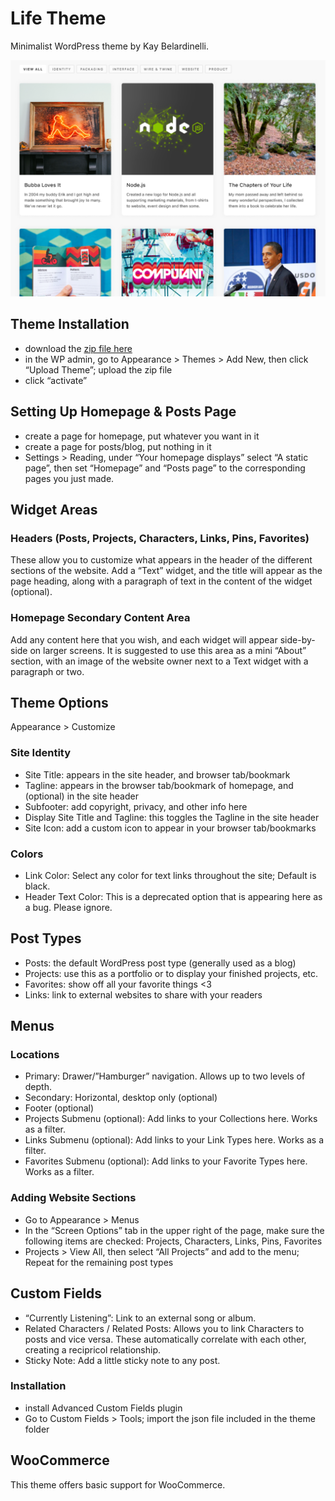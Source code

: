 Life Theme
===

Minimalist WordPress theme by Kay Belardinelli.

![Website Branding](screenshot.png)

Theme Installation
------------

*   download the [zip file here](https://chrisglass.com/wp-content/uploads/2021/05/lifetheme.zip)
*   in the WP admin, go to Appearance > Themes > Add New, then click “Upload Theme”; upload the zip file
*   click “activate”

Setting Up Homepage & Posts Page
--------------------------------

*   create a page for homepage, put whatever you want in it
*   create a page for posts/blog, put nothing in it
*   Settings > Reading, under “Your homepage displays” select “A static page”, then set “Homepage” and “Posts page” to the corresponding pages you just made.

Widget Areas
------------

### Headers (Posts, Projects, Characters, Links, Pins, Favorites)

These allow you to customize what appears in the header of the different sections of the website. Add a “Text” widget, and the title will appear as the page heading, along with a paragraph of text in the content of the widget (optional).

### Homepage Secondary Content Area

Add any content here that you wish, and each widget will appear side-by-side on larger screens. It is suggested to use this area as a mini “About” section, with an image of the website owner next to a Text widget with a paragraph or two.

Theme Options
-------------

Appearance > Customize

### Site Identity

*   Site Title: appears in the site header, and browser tab/bookmark
*   Tagline: appears in the browser tab/bookmark of homepage, and (optional) in the site header
*   Subfooter: add copyright, privacy, and other info here
*   Display Site Title and Tagline: this toggles the Tagline in the site header
*   Site Icon: add a custom icon to appear in your browser tab/bookmarks

### Colors

*   Link Color: Select any color for text links throughout the site; Default is black.
*   Header Text Color: This is a deprecated option that is appearing here as a bug. Please ignore.

Post Types
----------

*   Posts: the default WordPress post type (generally used as a blog)
*   Projects: use this as a portfolio or to display your finished projects, etc.
*   Favorites: show off all your favorite things <3
*   Links: link to external websites to share with your readers

Menus
-----

### Locations

*   Primary: Drawer/”Hamburger” navigation. Allows up to two levels of depth.
*   Secondary: Horizontal, desktop only (optional)
*   Footer (optional)
*   Projects Submenu (optional): Add links to your Collections here. Works as a filter.
*   Links Submenu (optional): Add links to your Link Types here. Works as a filter.
*   Favorites Submenu (optional): Add links to your Favorite Types here. Works as a filter.

### Adding Website Sections

*   Go to Appearance > Menus
*   In the “Screen Options” tab in the upper right of the page, make sure the following items are checked: Projects, Characters, Links, Pins, Favorites
*   Projects > View All, then select “All Projects” and add to the menu; Repeat for the remaining post types

Custom Fields
-------------

*   “Currently Listening”: Link to an external song or album.
*   Related Characters / Related Posts: Allows you to link Characters to posts and vice versa. These automatically correlate with each other, creating a recipricol relationship.
*   Sticky Note: Add a little sticky note to any post.

### Installation

*   install Advanced Custom Fields plugin
*   Go to Custom Fields > Tools; import the json file included in the theme folder

WooCommerce
-----------

This theme offers basic support for WooCommerce.

